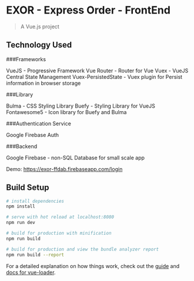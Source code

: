 # EXOR - Express Order - FrontEnd

> A Vue.js project

## Technology Used
###Frameworks

VueJS - Progressive Framework
Vue Router - Router for Vue
Vuex - VueJS Central State Management
Vuex-PersistedState - Vuex plugin for Persist information in browser storage

###Library

Bulma - CSS Styling Library
Buefy - Styling Library for VueJS
Fontawesome5 - Icon library for Buefy and Bulma

###Authentication Service

Google Firebase Auth

###Backend

Google Firebase - non-SQL Database for small scale app

Demo: https://exor-ffdab.firebaseapp.com/login

## Build Setup

``` bash
# install dependencies
npm install

# serve with hot reload at localhost:8080
npm run dev

# build for production with minification
npm run build

# build for production and view the bundle analyzer report
npm run build --report
```

For a detailed explanation on how things work, check out the [guide](http://vuejs-templates.github.io/webpack/) and [docs for vue-loader](http://vuejs.github.io/vue-loader).
